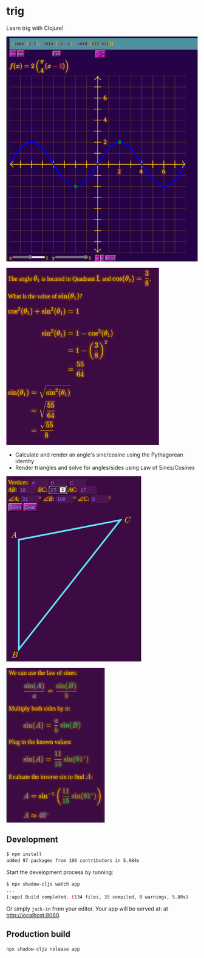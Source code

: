 # trig

Learn trig with Clojure!

![Interactive graph](./trig.png)

![Pythagorean identities](./trig1.png)

* Calculate and render an angle's sine/cosine using the Pythagorean identity
* Render triangles and solve for angles/sides using Law of Sines/Cosines

![Triangles](./trig2.png)

![Law of sines](./trig3.png)

## Development

```bash
$ npm install
added 97 packages from 106 contributors in 5.984s
```

Start the development process by running:

```bash
$ npx shadow-cljs watch app
...
[:app] Build completed. (134 files, 35 compiled, 0 warnings, 5.80s)
```

Or simply `jack-in` from your editor. Your app will be served at: at [http://localhost:8080](http://localhost:8080).

## Production build

```bash
npx shadow-cljs release app
```
